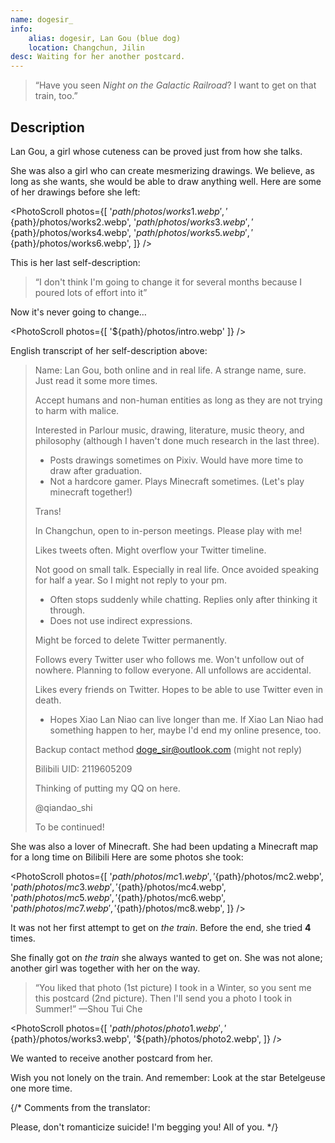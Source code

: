 ```yaml
---
name: dogesir_
info:
    alias: dogesir, Lan Gou (blue dog)
    location: Changchun, Jilin
desc: Waiting for her another postcard.
---
```


> “Have you seen *Night on the Galactic Railroad*? I want to get on that train, too.”

## Description

Lan Gou, a girl whose cuteness can be proved just from how she talks.

She was also a girl who can create mesmerizing drawings.
We believe, as long as she wants, she would be able to draw anything well.
Here are some of her drawings before she left:

<PhotoScroll photos={[
    '${path}/photos/works1.webp',
    '${path}/photos/works2.webp',
    '${path}/photos/works3.webp',
    '${path}/photos/works4.webp',
    '${path}/photos/works5.webp',
    '${path}/photos/works6.webp',
]} />

This is her last self-description:

> “I don't think I'm going to change it for several months because I poured lots of effort into it”

Now it's never going to change…

<PhotoScroll photos={[ '${path}/photos/intro.webp' ]} />

English transcript of her self-description above:

> Name: Lan Gou, both online and in real life.
> A strange name, sure. Just read it some more times.
>
> Accept humans and non-human entities as long as they are not trying to harm with malice.
>
> Interested in Parlour music, drawing, literature, music theory, and philosophy (although I haven't done much research in the last three).
>   * Posts drawings sometimes on Pixiv. Would have more time to draw after graduation.
>   * Not a hardcore gamer. Plays Minecraft sometimes. (Let's play minecraft together!)
>
> Trans!
>
> In Changchun, open to in-person meetings.
> Please play with me!
>
> Likes tweets often. Might overflow your Twitter timeline.
>
> Not good on small talk. Especially in real life.
> Once avoided speaking for half a year.
> So I might not reply to your pm.
>   * Often stops suddenly while chatting. Replies only after thinking it through.
>   * Does not use indirect expressions.
>
> Might be forced to delete Twitter permanently.
>
> Follows every Twitter user who follows me. Won't unfollow out of nowhere.
> Planning to follow everyone. All unfollows are accidental.
>
> Likes every friends on Twitter. Hopes to be able to use Twitter even in death.
>   * Hopes Xiao Lan Niao can live longer than me. If Xiao Lan Niao had something happen to her, maybe I'd end my online presence, too.
>
> Backup contact method doge_sir@outlook.com (might not reply)
> 
> Bilibili UID: 2119605209
>
> Thinking of putting my QQ on here.
>
> @qiandao_shi
>
> To be continued!

She was also a lover of Minecraft.
She had been updating a Minecraft map for a long time on Bilibili
Here are some photos she took:

<PhotoScroll photos={[ '${path}/photos/mc1.webp', '${path}/photos/mc2.webp', '${path}/photos/mc3.webp', '${path}/photos/mc4.webp', '${path}/photos/mc5.webp', '${path}/photos/mc6.webp', '${path}/photos/mc7.webp', '${path}/photos/mc8.webp', ]} />

It was not her first attempt to get on *the train*.
Before the end, she tried **4** times.

She finally got on *the train* she always wanted to get on.
She was not alone; another girl was together with her on the way.

> “You liked that photo (1st picture) I took in a Winter, so you sent me this postcard (2nd picture). Then I'll send you a photo I took in Summer!” —Shou Tui Che

<PhotoScroll photos={[ '${path}/photos/photo1.webp', '${path}/photos/works3.webp', '${path}/photos/photo2.webp', ]} />

We wanted to receive another postcard from her.

Wish you not lonely on the train. And remember: Look at the star Betelgeuse one more time.

{/*
Comments from the translator:

Please, don&apos;t romanticize suicide&#33; I'm begging you&#33;
All of you.
*/}
